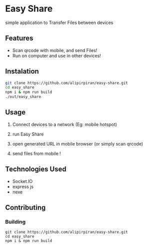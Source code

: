 
# Easy Share

simple application to Transfer Files between devices

## Features

* Scan qrcode with mobile, and send Files!
* Run on computer and use in other devices!

## Instalation

```bash
git clone https://github.com/alipirpiran/easy-share.git
cd easy_share
npm i & npm run build
./out/easy_share
```

## Usage

1. Connect devices to a network (Eg: mobile hotspot)

2. run Easy Share

3. open generated URL in mobile browser (or simply scan qrcode)

4. send files from mobile !

## Technologies Used

* Socket.IO
* express js
* nexe

## Contributing

### Building

```console
git clone https://github.com/alipirpiran/easy-share.git
cd easy_share
npm i & npm run build
```
